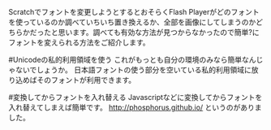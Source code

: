 Scratchでフォントを変更しようとするとおそらくFlash Playerがどのフォントを使っているのか調べていちいち置き換えるか、全部を画像にしてしまうのかどちらかだったと思います。調べても有効な方法が見つからなかったので簡単?にフォントを変えられる方法をご紹介します。

#Unicodeの私的利用領域を使う
これがもっとも自分の環境のみなら簡単なんじゃないでしょうか。
日本語フォントの使う部分を空いている私的利用領域に放り込めばそのフォントが利用できます。

#変換してからフォントを入れ替える
Javascriptなどに変換してからフォントを入れ替えてしまえば簡単です。
http://phosphorus.github.io/
というのがありました。
